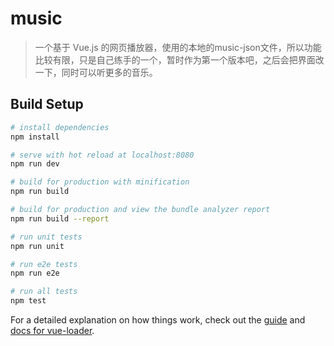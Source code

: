 # music

> 一个基于 Vue.js 的网页播放器，使用的本地的music-json文件，所以功能比较有限，只是自己练手的一个，暂时作为第一个版本吧，之后会把界面改一下，同时可以听更多的音乐。

## Build Setup

``` bash
# install dependencies
npm install

# serve with hot reload at localhost:8080
npm run dev

# build for production with minification
npm run build

# build for production and view the bundle analyzer report
npm run build --report

# run unit tests
npm run unit

# run e2e tests
npm run e2e

# run all tests
npm test
```

For a detailed explanation on how things work, check out the [guide](http://vuejs-templates.github.io/webpack/) and [docs for vue-loader](http://vuejs.github.io/vue-loader).
